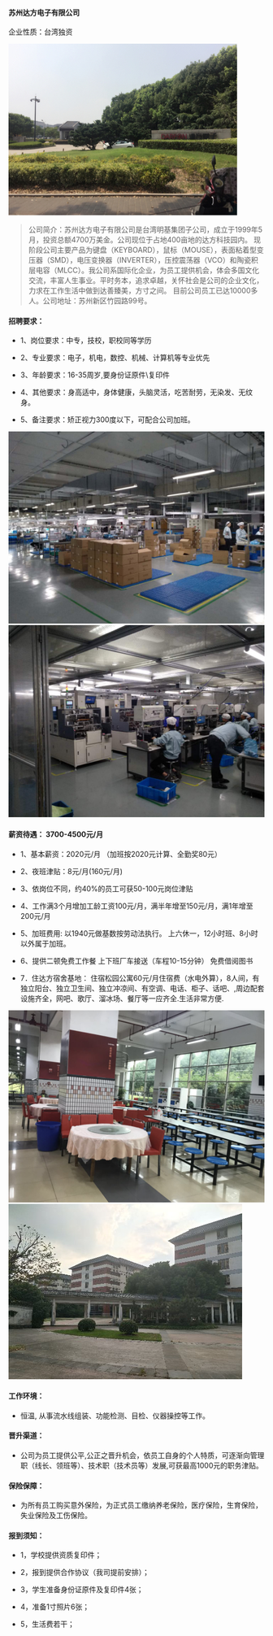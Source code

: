 #### 苏州达方电子有限公司
企业性质：台湾独资

![mac01.png](../img/dafangdianzi1.png)

>公司简介：苏州达方电子有限公司是台湾明基集团子公司，成立于1999年5月，投资总额4700万美金。公司现位于占地400亩地的达方科技园内。
现阶段公司主要产品为键盘（KEYBOARD），鼠标（MOUSE），表面粘着型变压器（SMD），电压变换器（INVERTER），压控震荡器（VCO）和陶瓷积层电容（MLCC）。我公司系国际化企业，为员工提供机会，体会多国文化交流，丰富人生事业。平时务本，追求卓越，关怀社会是公司的企业文化，力求在工作生活中做到达善臻美，方寸之间。
目前公司员工已达10000多人。公司地址：苏州新区竹园路99号。


#### 招聘要求：

* 1、岗位要求：中专，技校，职校同等学历

* 2、专业要求：电子，机电，数控、机械、计算机等专业优先

* 3、年龄要求：16-35周岁,要身份证原件\复印件

* 4、其他要求：身高适中，身体健康，头脑灵活，吃苦耐劳，无染发、无纹身。

* 5、备注要求：矫正视力300度以下，可配合公司加班。

![mac01.png](../img/dafangdianzi2.png) ![mac01.png](../img/dafangdianzi2.5.png)


#### 薪资待遇：  3700-4500元/月

* 1、基本薪资：2020元/月 （加班按2020元计算、全勤奖80元）

* 2、夜班津贴：8元/月(160元/月) 

* 3、依岗位不同，约40%的员工可获50-100元岗位津贴

* 4、工作满3个月增加工龄工资100元/月，满半年增至150元/月，满1年增至200元/月  

* 5、加班费用:  以1940元做基数按劳动法执行。
    上六休一，12小时班、8小时以外属于加班。

* 6、提供二顿免费工作餐
    上下班厂车接送（车程10-15分钟）
    免费借阅图书

* 7．住达方宿舍基地：
    住宿松园公寓60元/月住宿费（水电外算），8人间，有独立阳台、独立卫生间、独立冲凉间、有空调、电话、柜子、话吧、,周边配套设施齐全，网吧、歌厅、溜冰场、餐厅等一应齐全.生活非常方便.

![mac01.png](../img/dafangdianzi3.png) ![mac01.png](../img/dafangdianzi4.png)


#### 工作环境：

* 恒温, 从事流水线组装、功能检测、目检、仪器操控等工作。


#### 晋升渠道：

* 公司为员工提供公平,公正之晋升机会，依员工自身的个人特质，可逐渐向管理 职（线长、领班等）、技术职（技术员等）发展,可获最高1000元的职务津贴。


#### 保险保障：

* 为所有员工购买意外保险，为正式员工缴纳养老保险，医疗保险，生育保险，失业保险及工伤保险。


#### 报到须知：

* 1，学校提供资质复印件；

* 2，报到提供合作协议（我司提前安排）；

* 3，学生准备身份证原件及复印件4张；

* 4，准备1寸照片6张；

* 5，生活费若干；
